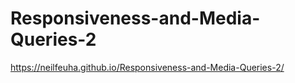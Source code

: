 # Responsiveness-and-Media-Queries-2


https://neilfeuha.github.io/Responsiveness-and-Media-Queries-2/

